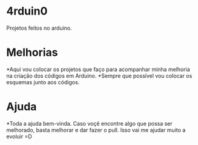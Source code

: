 # 4rduin0
Projetos feitos no arduino.


# Melhorias
  *Aqui vou colocar os projetos que faço para acompanhar minha melhoria na criação dos códigos em Arduino.
  *Sempre que possível vou colocar os esquemas junto aos códigos.
  
# Ajuda
  *Toda a ajuda bem-vinda. Caso voçê encontre algo que possa ser melhorado, basta melhorar e dar fazer o pull. Isso vai me ajudar muito a evoluir =D
  
